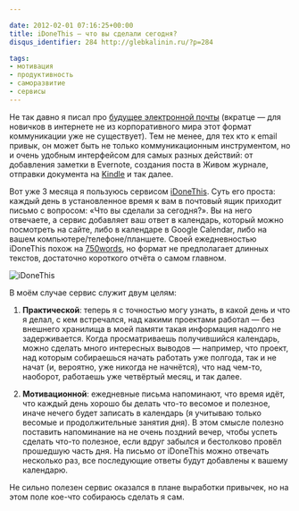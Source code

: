 ```yaml
---

date: 2012-02-01 07:16:25+00:00
title: iDoneThis — что вы сделали сегодня?
disqus_identifier: 284 http://glebkalinin.ru/?p=284

tags:
- мотивация
- продуктивность
- саморазвитие
- сервисы
---
```


Не так давно я писал про [будущее электронной почты](http://glebkalinin.ru/rethink-email/) (вкратце — для новичков в интернете не из корпоративного мира этот формат коммуникации уже не существует). Тем не менее, для тех кто к email привык, он может быть не только коммуникационным инструментом, но и очень удобным интерфейсом для самых разных действий: от добавления заметки в Evernote, создания поста в Живом журнале, отправки документа на [Kindle](http://glebkalinin.ru/reading-on-kindle/) и так далее.  

Вот уже 3 месяца я пользуюсь сервисом [iDoneThis](http://idonethis.com/). Суть его проста: каждый день в установленное время к вам в почтовый ящик приходит письмо с вопросом: «Что вы сделали за сегодня?». Вы на него отвечаете, а сервис добавляет ваш ответ в календарь, который можно посмотреть на сайте, либо в календаре в Google Calendar, либо на вашем компьютере/телефоне/планшете. Своей ежедневностью iDoneThis похож на [750words](http://glebkalinin.ru/750-words/), но формат не предполагает длинных текстов, достаточно короткого отчёта о самом главном.

![iDoneThis](http://raum7linodewp.s3.amazonaws.com/wp-content/uploads/2012/01/screenshot.png)

В моём случае сервис служит двум целям:




	
  1. **Практической**: теперь я с точностью могу узнать, в какой день и что я делал, с кем встречался, над какими проектами работал — без внешнего хранилища в моей памяти такая информация надолго не задерживается. Когда просматриваешь получившийся календарь, можно сделать много интересных выводов — например, что проект, над которым собираешься начать работать уже полгода, так и не начат (и, вероятно, уже никогда не начнётся), что над чем-то, наоборот, работаешь уже четвёртый месяц, и так далее.

	
  2. **Мотивационной**: ежедневные письма напоминают, что время идёт, что каждый день хорошо бы делать что-то весомое и полезное, иначе нечего будет записать в календарь (я учитываю только весомые и продолжительные занятия дня). В этом смысле полезно поставить напоминание на не очень поздний вечер, чтобы успеть сделать что-то полезное, если вдруг забылся и бестолково провёл прошедшую часть дня. На письмо от iDoneThis можно отвечать несколько раз, все последующие ответы будут добавлены к вашему календарю.



Не сильно полезен сервис оказался в плане выработки привычек, но на этом поле кое-что собираюсь сделать я сам.
